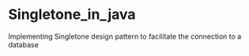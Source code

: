 # Singletone_in_java

Implementing Singletone design pattern to facilitate the connection to a database
